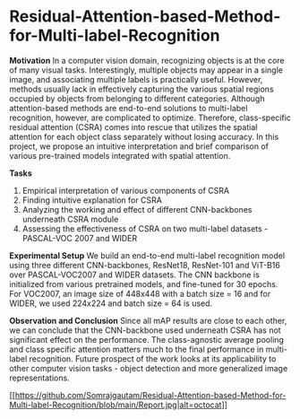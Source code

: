 # Residual-Attention-based-Method-for-Multi-label-Recognition
**Motivation**
In a computer vision domain, recognizing objects is at the core of many visual tasks. Interestingly, multiple objects may appear in a single image, and
associating multiple labels is practically useful. However, methods usually lack in effectively capturing the various spatial regions occupied by objects
from belonging to different categories. Although attention-based methods are end-to-end solutions to multi-label recognition, however, are complicated
to optimize. Therefore, class-specific residual attention (CSRA) comes into rescue that utilizes the spatial attention for each object class separately
without losing accuracy. In this project, we propose an intuitive interpretation and brief comparison of various pre-trained models integrated with spatial
attention.

**Tasks**
1. Empirical interpretation of various components of CSRA
2. Finding intuitive explanation for CSRA
3. Analyzing the working and effect of different CNN-backbones underneath CSRA module
4. Assessing the effectiveness of CSRA on two multi-label datasets - PASCAL-VOC 2007 and WIDER

**Experimental Setup**
We build an end-to-end multi-label recognition model using three different CNN-backbones, ResNet18, ResNet-101 and ViT-B16 over PASCAL-VOC2007 and WIDER datasets. The CNN backbone
is initialized from various pretrained models, and fine-tuned for 30 epochs. For VOC2007, an image
size of 448x448 with a batch size = 16 and for WIDER, we used 224x224 and batch size = 64 is used.

**Observation and Conclusion**
Since all mAP results are close to each other, we can conclude that the CNN-backbone used underneath CSRA has not significant effect on the performance. The class-agnostic average pooling and
class specific attention matters much to the final performance in multi-label recognition.
Future prospect of the work looks at its applicability to other computer vision tasks - object detection
and more generalized image representations.

[[https://github.com/Somrajgautam/Residual-Attention-based-Method-for-Multi-label-Recognition/blob/main/Report.jpg|alt=octocat]]
